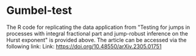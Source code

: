 
# Gumbel-test

The R code for replicating the data application from "Testing for jumps in processes with integral fractional part and jump-robust inference on the Hurst exponent" is provided above. The article can be accessed via the following link:  Link: https://doi.org/10.48550/arXiv.2305.01751
